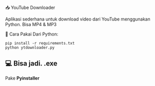 📥 YouTube Downloader

Aplikasi sederhana untuk download video dari YouTube menggunakan Python.
Bisa MP4 & MP3

🚀 Cara Pakai
Dari Python:
```
pip install -r requirements.txt
python ytdownloader.py
```
## 💻 Bisa jadi. **.exe**

Pake **Pyinstaller**
